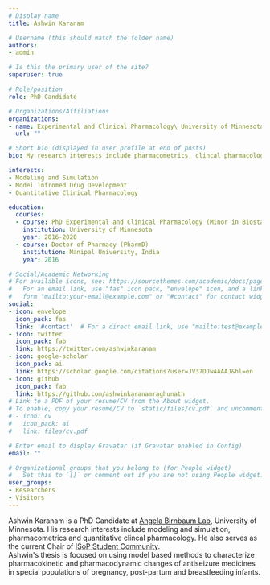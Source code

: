 ```yaml
---
# Display name
title: Ashwin Karanam

# Username (this should match the folder name)
authors:
- admin

# Is this the primary user of the site?
superuser: true

# Role/position
role: PhD Candidate

# Organizations/Affiliations
organizations:
- name: Experimental and Clinical Pharmacology\ University of Minnesota
  url: ""

# Short bio (displayed in user profile at end of posts)
bio: My research interests include pharmacometrics, clincal pharmacology and computational statistics.

interests:
- Modeling and Simulation
- Model Infromed Drug Development
- Quantitative Clinical Pharmacology

education:
  courses:
  - course: PhD Experimental and Clinical Pharmacology (Minor in Biostatistics)
    institution: University of Minnesota
    year: 2016-2020
  - course: Doctor of Pharmacy (PharmD)
    institution: Manipal University, India
    year: 2016

# Social/Academic Networking
# For available icons, see: https://sourcethemes.com/academic/docs/page-builder/#icons
#   For an email link, use "fas" icon pack, "envelope" icon, and a link in the
#   form "mailto:your-email@example.com" or "#contact" for contact widget.
social:
- icon: envelope
  icon_pack: fas
  link: '#contact'  # For a direct email link, use "mailto:test@example.org".
- icon: twitter
  icon_pack: fab
  link: https://twitter.com/ashwinkaranam
- icon: google-scholar
  icon_pack: ai
  link: https://scholar.google.com/citations?user=JV37DJwAAAAJ&hl=en
- icon: github
  icon_pack: fab
  link: https://github.com/ashwinkaranamraghunath
# Link to a PDF of your resume/CV from the About widget.
# To enable, copy your resume/CV to `static/files/cv.pdf` and uncomment the lines below.
# - icon: cv
#   icon_pack: ai
#   link: files/cv.pdf

# Enter email to display Gravatar (if Gravatar enabled in Config)
email: ""

# Organizational groups that you belong to (for People widget)
#   Set this to `[]` or comment out if you are not using People widget.
user_groups:
- Researchers
- Visitors
---
```


Ashwin Karanam is a PhD Candidate at [Angela Birnbaum Lab](https://sites.google.com/umn.edu/a-birnbaum/), University of Minnesota. His research interests include modeling and simulation, pharmacometrics and quantitative clincal pharmacology. He also serves as the current Chair of [ISoP Student Community](http://go-isop.org/special-interest-groups-sigs-and-communities/student-community/).<br/>
Ashwin's thesis is focused on using model based methods to characterize pharmacokinetic and pharmacodynamic changes of antiseizure medicines in special populations of pregnancy, post-partum and breastfeeding infants.
